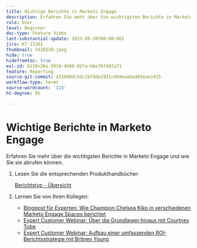 ```yaml
---
title: Wichtige Berichte in Marketo Engage
description: Erfahren Sie mehr über die wichtigsten Berichte in Marketo Engage und wie Sie sie abrufen können.
role: User
level: Beginner
doc-type: Feature Video
last-substantial-update: 2023-05-30T00:00:00Z
jira: KT-13261
thumbnail: 3420138.jpeg
hide: true
hidefromtoc: true
exl-id: 6110c26a-5920-4b98-82fa-bbe76f402a71
feature: Reporting
source-git-commit: 433b00dc5dc1b7dde2931c6b9eaa8a403eae2415
workflow-type: tm+mt
source-wordcount: '115'
ht-degree: 0%

---
```


# Wichtige Berichte in Marketo Engage

Erfahren Sie mehr über die wichtigsten Berichte in Marketo Engage und wie Sie sie abrufen können.

1. Lesen Sie die entsprechenden Produkthandbücher:

   [Berichtstyp - Übersicht](https://experienceleague.adobe.com/docs/marketo/using/product-docs/reporting/basic-reporting/report-types/report-type-overview.html?lang=en)

1. Lernen Sie von Ihren Kollegen:

   * [Blogpost für Experten: Wie Champion Chelsea Kiko in verschiedenen Marketo Engage Spaces berichtet](https://nation.marketo.com/t5/product-blogs/how-marketo-champion-chelsea-kiko-reports-in-various-marketo/ba-p/242627)
   * [Expert Customer Webinar: Über die Grundlagen hinaus mit Courtney Tobe](https://nation.marketo.com/t5/product-blogs/on-demand-webinar-beyond-the-basics-marketo-reporting/ba-p/302116)
   * [Expert Customer Webinar: Aufbau einer umfassenden ROI-Berichtsstrategie mit Britney Young](https://nation.marketo.com/t5/product-blogs/on-demand-webinar-rounding-out-your-reporting-how-to-build-a/ba-p/319082)
